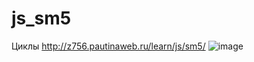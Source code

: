 # js_sm5
Циклы
http://z756.pautinaweb.ru/learn/js/sm5/
![image](https://github.com/reginadanilkina/js_sm5/assets/146034775/070f37d9-453f-474e-816d-ae1b752472e3)
